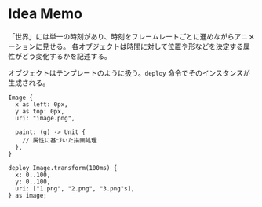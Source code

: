 # Idea Memo

「世界」には単一の時刻があり、時刻をフレームレートごとに進めながらアニメーションに見せる。
各オブジェクトは時間に対して位置や形などを決定する属性がどう変化するかを記述する。

オブジェクトはテンプレートのように扱う。`deploy` 命令でそのインスタンスが生成される。

```
Image {
  x as left: 0px,
  y as top: 0px,
  uri: "image.png",
  
  paint: (g) -> Unit {
    // 属性に基づいた描画処理
  },
}
```

```
deploy Image.transform(100ms) {
  x: 0..100,
  y: 0..100,
  uri: ["1.png", "2.png", "3.png"s],
} as image;
```
